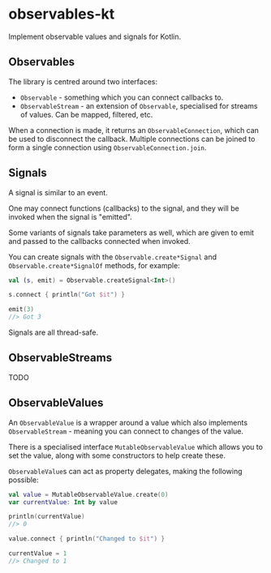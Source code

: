 # observables-kt

Implement observable values and signals for Kotlin.

## Observables

The library is centred around two interfaces:
* `Observable` - something which you can connect callbacks to.
* `ObservableStream` - an extension of `Observable`, specialised for streams of 
  values. Can be mapped, filtered, etc.

When a connection is made, it returns an `ObservableConnection`, which can be
used to disconnect the callback. Multiple connections can be joined to form a
single connection using `ObservableConnection.join`.

## Signals

A signal is similar to an event.

One may connect functions (callbacks) to the signal, and they will be invoked
when the signal is "emitted".

Some variants of signals take parameters as well, which are given to emit and
passed to the callbacks connected when invoked.

You can create signals with the `Observable.create*Signal` and
`Observable.create*SignalOf` methods, for example:

```kotlin
val (s, emit) = Observable.createSignal<Int>()

s.connect { println("Got $it") }

emit(3)
//> Got 3
```

Signals are all thread-safe.

## ObservableStreams

TODO

## ObservableValues

An `ObservableValue` is a wrapper around a value which also implements
`ObservableStream` - meaning you can connect to changes of the value.

There is a specialised interface `MutableObservableValue` which allows you to
set the value, along with some constructors to help create these.

`ObservableValue`s can act as property delegates, making the following possible:

```kotlin
val value = MutableObservableValue.create(0)
var currentValue: Int by value

println(currentValue)
//> 0

value.connect { println("Changed to $it") }

currentValue = 1
//> Changed to 1
```
